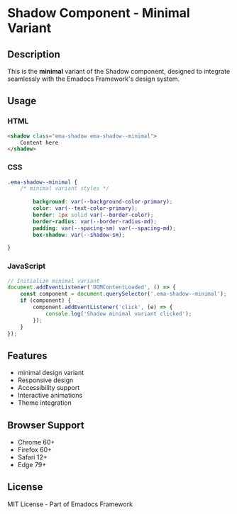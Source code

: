 # Shadow Component - Minimal Variant

## Description
This is the **minimal** variant of the Shadow component, designed to integrate seamlessly with the Emadocs Framework's design system.

## Usage

### HTML
```html
<shadow class="ema-shadow ema-shadow--minimal">
    Content here
</shadow>
```

### CSS
```css
.ema-shadow--minimal {
    /* minimal variant styles */
    
        background: var(--background-color-primary);
        color: var(--text-color-primary);
        border: 1px solid var(--border-color);
        border-radius: var(--border-radius-md);
        padding: var(--spacing-sm) var(--spacing-md);
        box-shadow: var(--shadow-sm);
    
}
```

### JavaScript
```javascript
// Initialize minimal variant
document.addEventListener('DOMContentLoaded', () => {
    const component = document.querySelector('.ema-shadow--minimal');
    if (component) {
        component.addEventListener('click', (e) => {
            console.log('Shadow minimal variant clicked');
        });
    }
});
```

## Features
- minimal design variant
- Responsive design
- Accessibility support
- Interactive animations
- Theme integration

## Browser Support
- Chrome 60+
- Firefox 60+
- Safari 12+
- Edge 79+

## License
MIT License - Part of Emadocs Framework

